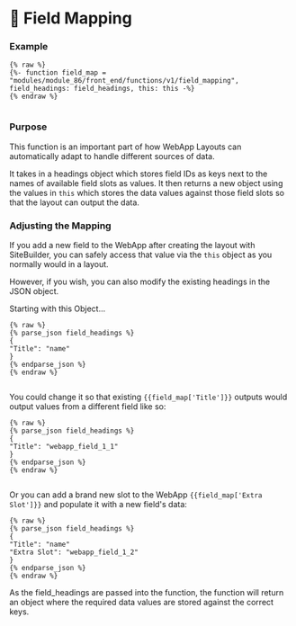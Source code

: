 # 🔹 Field Mapping

### Example <a href="#example" id="example"></a>

```
{% raw %}
{%- function field_map = "modules/module_86/front_end/functions/v1/field_mapping", field_headings: field_headings, this: this -%}
{% endraw %}


```

### Purpose <a href="#purpose" id="purpose"></a>

This function is an important part of how WebApp Layouts can automatically adapt to handle different sources of data.

It takes in a headings object which stores field IDs as keys next to the names of available field slots as values. It then returns a new object using the values in `this` which stores the data values against those field slots so that the layout can output the data.

### Adjusting the Mapping <a href="#adjusting-the-mapping" id="adjusting-the-mapping"></a>

If you add a new field to the WebApp after creating the layout with SiteBuilder, you can safely access that value via the `this` object as you normally would in a layout.

However, if you wish, you can also modify the existing headings in the JSON object.

Starting with this Object...

```
{% raw %}
{% parse_json field_headings %}
{
"Title": "name"
}
{% endparse_json %}
{% endraw %}


```

You could change it so that existing `{{field_map['Title']}}` outputs would output values from a different field like so:

```
{% raw %}
{% parse_json field_headings %}
{
"Title": "webapp_field_1_1"
}
{% endparse_json %}
{% endraw %}


```

Or you can add a brand new slot to the WebApp `{{field_map['Extra Slot']}}` and populate it with a new field's data:

```
{% raw %}
{% parse_json field_headings %}
{
"Title": "name"
"Extra Slot": "webapp_field_1_2"
}
{% endparse_json %}
{% endraw %}
```

As the field\_headings are passed into the function, the function will return an object where the required data values are stored against the correct keys.
